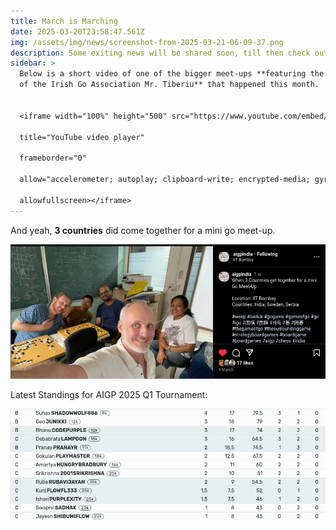 ```yaml
---
title: March is Marching
date: 2025-03-20T23:58:47.561Z
img: /assets/img/news/screenshot-from-2025-03-21-06-09-37.png
description: Some exiting news will be shared soon, till then check out our March Updates.
sidebar: >
  Below is a short video of one of the bigger meet-ups **featuring the president
  of the Irish Go Association Mr. Tiberiu** that happened this month. 


  <iframe width="100%" height="500" src="https://www.youtube.com/embed/F6BBF19voPc"

  title="YouTube video player"

  frameborder="0"

  allow="accelerometer; autoplay; clipboard-write; encrypted-media; gyroscope; picture-in-picture; web-share"

  allowfullscreen></iframe>
---
```

A﻿nd yeah, **3 countries** did come together for a mini go meet-up.

![](/assets/img/news/screenshot-from-2025-03-21-06-11-42.png)

Latest Standings for AIGP 2025 Q1 Tournament:

![AIGP Quarterly Tournament ](/assets/img/news/screenshot-from-2025-03-21-05-30-35.png)